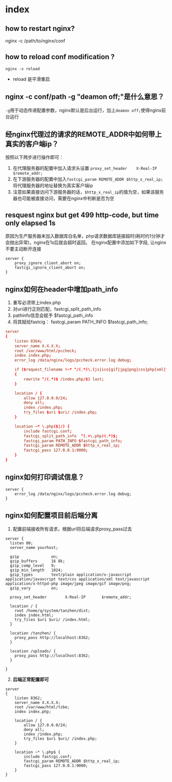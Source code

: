 # index

## how to restart nginx?
nginx -c /path/to/nginx/conf

## how to reload conf modification ?
`nginx -s reload`
* reload 是平滑重启

## nginx -c conf/path -g "deamon off;"是什么意思？
`-g`用于动态传递配置参数，nginx默认是后台运行，加上`deamon off;`使得nginx前台运行

## 经nginx代理过的请求的REMOTE_ADDR中如何带上真实的客户端ip？
按照以下两步进行操作即可：  
1. 在代理服务器的配置中加入请求头设置 `proxy_set_header    X-Real-IP    $remote_addr;`
2. 在下游服务器的配置中加入`fastcgi_param REMOTE_ADDR $http_x_real_ip;`将代理服务器的地址替换为真实客户端ip
3. 注意如果直接访问下游服务器的话，`$http_x_real_ip`的值为空，如果该服务器也可能被直接访问，需要在nginx中判断是否为空

## resquest nginx but get 499 http-code, but time only elapsed 1s
原因为生产服务器未加入数据库白名单，php请求数据库链接超时(耗时约1分钟才会抛出异常)，nginx在1s后就会超时返回。
在nginx配置中添加如下字段, 让nginx不要主动断开连接
```nginx
server {
    proxy_ignore_client_abort on;
    fastcgi_ignore_client_abort on;
}
```

## nginx如何在header中增加path_info
1. 重写必须带上index.php
2. 对uri进行正则匹配，fastcgi_split_path_info
3. pathinfo信息会赋予 $fastcgi_path_info
4. 将其赋给fastcig： fastcgi_param PATH_INFO $fastcgi_path_info;
```conf
server
{
    listen 8364;
    server_name X.X.X.X;
    root /var/www/html/pccheck;
    index index.php;
    error_log /data/nginx/logs/pccheck.error.log debug;

    if ($request_filename !~* ^/(.*)\.(js|ico|gif|jpg|png|css|php|xml|txt|html|swf|apk|ipa)$)
    {
        rewrite ^/(.*)$ /index.php/$1 last;
    }

    location / {
        allow 127.0.0.0/24;
        deny all;
        index /index.php;
        try_files $uri $uri/ /index.php;
    }

    location ~* \.php($|/) {
        include fastcgi.conf;
        fastcgi_split_path_info  ^(.+\.php)(.*)$;
        fastcgi_param PATH_INFO $fastcgi_path_info;
        fastcgi_param REMOTE_ADDR $http_x_real_ip;
        fastcgi_pass 127.0.0.1:9000;
    }
}
```

## nginx如何打印调试信息？
```nginx
server {
    error_log /data/nginx/logs/pccheck.error.log debug;
}
```

## nginx如何配置项目前后端分离
1. 配置前端接收所有请求，根据url将后端请求proxy_pass过去
```nginx
server {
  listen 80;
  server_name yourhost;

  gzip              on;
  gzip_buffers      16 8k;
  gzip_comp_level   9;
  gzip_min_length   1024;
  gzip_types        text/plain application/x-javascript application/javascript text/css application/xml text/javascript application/x-httpd-php image/jpeg image/gif image/png;
  gzip_vary         on;

  proxy_set_header        X-Real-IP       $remote_addr;

  location / {
    root /home/q/system/tanzhen/dist;
    index index.html;
    try_files $uri $uri/ /index.html;
  }

  location /tanzhen/ {
    proxy_pass http://localhost:8362;
  }

  location /uploads/ {
    proxy_pass http://localhost:8362;
  }

}
```
2. **后端正常配置即可**
```nginx
server
{
    listen 8362;
    server_name X.X.X.X;
    root /var/www/html/tzbe;
    index index.php;

    location / {
        allow 127.0.0.0/24;
        deny all;
        index /index.php;
        try_files $uri $uri/ /index.php;
    }

    location ~* \.php$ {
        include fastcgi.conf;
        fastcgi_param REMOTE_ADDR $http_x_real_ip;
        fastcgi_pass 127.0.0.1:9000;
    }
}
```